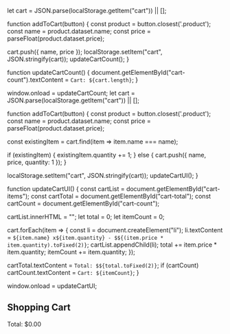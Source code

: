 let cart = JSON.parse(localStorage.getItem("cart")) || [];

function addToCart(button) {
  const product = button.closest('.product');
  const name = product.dataset.name;
  const price = parseFloat(product.dataset.price);

  cart.push({ name, price });
  localStorage.setItem("cart", JSON.stringify(cart));
  updateCartCount();
}

function updateCartCount() {
  document.getElementById("cart-count").textContent = `Cart: ${cart.length}`;
}

window.onload = updateCartCount;
let cart = JSON.parse(localStorage.getItem("cart")) || [];

function addToCart(button) {
  const product = button.closest('.product');
  const name = product.dataset.name;
  const price = parseFloat(product.dataset.price);

  const existingItem = cart.find(item => item.name === name);

  if (existingItem) {
    existingItem.quantity += 1;
  } else {
    cart.push({ name, price, quantity: 1 });
  }

  localStorage.setItem("cart", JSON.stringify(cart));
  updateCartUI();
}

function updateCartUI() {
  const cartList = document.getElementById("cart-items");
  const cartTotal = document.getElementById("cart-total");
  const cartCount = document.getElementById("cart-count");

  cartList.innerHTML = "";
  let total = 0;
  let itemCount = 0;

  cart.forEach(item => {
    const li = document.createElement("li");
    li.textContent = `${item.name} x${item.quantity} - $${(item.price * item.quantity).toFixed(2)}`;
    cartList.appendChild(li);
    total += item.price * item.quantity;
    itemCount += item.quantity;
  });

  cartTotal.textContent = `Total: $${total.toFixed(2)}`;
  if (cartCount) cartCount.textContent = `Cart: ${itemCount}`;
}

window.onload = updateCartUI;
<!-- Add this after your product divs inside <main> -->
<h2>Shopping Cart</h2>
<div id="cart-container">
  <ul id="cart-items"></ul>
  <p id="cart-total">Total: $0.00</p>
</div>